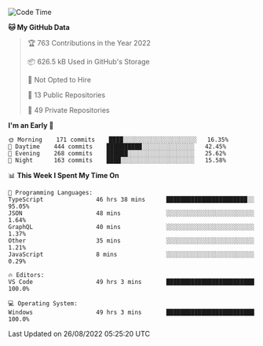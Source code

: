 <!--START_SECTION:waka-->
![Code Time](http://img.shields.io/badge/Code%20Time-2%2C885%20hrs%204%20mins-blue)

**🐱 My GitHub Data** 

> 🏆 763 Contributions in the Year 2022
 > 
> 📦 626.5 kB Used in GitHub's Storage 
 > 
> 🚫 Not Opted to Hire
 > 
> 📜 13 Public Repositories 
 > 
> 🔑 49 Private Repositories  
 > 
**I'm an Early 🐤** 

```text
🌞 Morning    171 commits    ████░░░░░░░░░░░░░░░░░░░░░   16.35% 
🌆 Daytime    444 commits    ██████████░░░░░░░░░░░░░░░   42.45% 
🌃 Evening    268 commits    ██████░░░░░░░░░░░░░░░░░░░   25.62% 
🌙 Night      163 commits    ████░░░░░░░░░░░░░░░░░░░░░   15.58%

```


📊 **This Week I Spent My Time On** 

```text
💬 Programming Languages: 
TypeScript               46 hrs 38 mins      ███████████████████████░░   95.05% 
JSON                     48 mins             ░░░░░░░░░░░░░░░░░░░░░░░░░   1.64% 
GraphQL                  40 mins             ░░░░░░░░░░░░░░░░░░░░░░░░░   1.37% 
Other                    35 mins             ░░░░░░░░░░░░░░░░░░░░░░░░░   1.21% 
JavaScript               8 mins              ░░░░░░░░░░░░░░░░░░░░░░░░░   0.29%

🔥 Editors: 
VS Code                  49 hrs 3 mins       █████████████████████████   100.0%

💻 Operating System: 
Windows                  49 hrs 3 mins       █████████████████████████   100.0%

```


 Last Updated on 26/08/2022 05:25:20 UTC
<!--END_SECTION:waka-->

